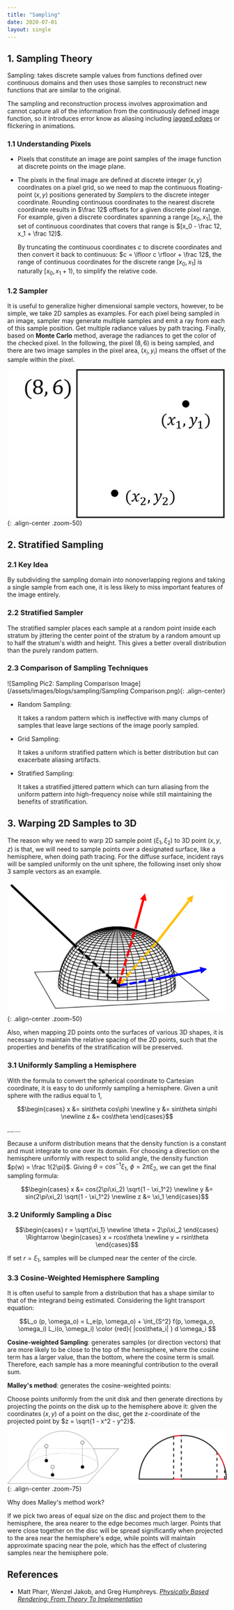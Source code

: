 ```yaml
---
title: "Sampling"
date: 2020-07-01
layout: single
---
```


## 1. Sampling Theory

Sampling: takes discrete sample values from functions defined over continuous domains and then uses those samples to reconstruct new functions that are similar to the original.

The sampling and reconstruction process involves approximation and cannot capture all of the information from the continuously defined image function, so it introduces error know as aliasing including [jagged edges](https://en.wikipedia.org/wiki/Jaggies) or flickering in animations.

### 1.1 Understanding Pixels

- Pixels that constitute an image are point samples of the image function at discrete points on the image plane.

- The pixels in the final image are defined at discrete integer $(x, y)$ coordinates on a pixel grid, so we need to map the continuous floating-point $(x, y)$ positions generated by $Sampler$s to the discrete integer coordinate. Rounding continuous coordinates to the nearest discrete coordinate results in $\frac 12$ offsets for a given discrete pixel range. For example, given a discrete coordinates spanning a range $[x_0, x_1]$, the set of continuous coordinates that covers that range is $[x_0 - \frac 12, x_1 + \frac 12)$.

  By truncating the continuous coordinates $c$ to discrete coordinates and then convert it back to continuous: $c = \lfloor c \rfloor + \frac 12$, the range of continuous coordinates for the discrete range $[x_0, x_1]$ is naturally $[x_0, x_1 + 1)$, to simplify the relative code.

### 1.2 Sampler

It is useful to generalize higher dimensional sample vectors, however, to be simple, we take 2D samples as examples. For each pixel being sampled in an image, sampler may generate multiple samples and emit a ray from each of this sample position. Get multiple radiance values by path tracing. Finally, based on **Monte Carlo** method, average the radiances to get the color of the checked pixel. In the following, the pixel $(8, 6)$ is being sampled, and there are two image samples in the pixel area, $(x_i, y_i)$ means the offset of the sample within the pixel.

![Sampling Pic1: sampling a pixel](/assets/images/blogs/sampling/Picture1.png){: .align-center .zoom-50}   


## 2. Stratified Sampling

### 2.1 Key Idea

By subdividing the sampling domain into nonoverlapping regions and taking a single sample from each one, it is less likely to miss important features of the image entirely.

### 2.2 Stratified Sampler

The stratified sampler places each sample at a random point inside each stratum by jittering the center point of the stratum by a random amount up to half the stratum's width and height. This gives a better overall distribution than the purely random pattern.

### 2.3 Comparison of Sampling Techniques


![Sampling Pic2: Sampling Comparison Image](/assets/images/blogs/sampling/Sampling Comparison.png){: .align-center}


- Random Sampling:

  It takes a random pattern which is ineffective with many clumps of samples that leave large sections of the image poorly sampled.

- Grid Sampling:

  It takes a uniform stratified pattern which is better distribution but can exacerbate aliasing artifacts.

- Stratified Sampling:

  It takes a stratified jittered pattern which can turn aliasing from the uniform pattern into high-frequency noise while still maintaining the benefits of stratification.



## 3. Warping 2D Samples to 3D

The reason why we need to warp 2D sample point $(\xi_1, \xi_2)$ to 3D point $(x, y, z)$ is that, we will need to sample points over a designated surface, like a hemisphere, when doing path tracing. For the diffuse surface, incident rays will be sampled uniformly on the unit sphere, the following inset only show 3 sample vectors as an example.

![Sampling Pic3: Diffuse surface](/assets/images/blogs/sampling/Picture2.png){: .align-center .zoom-50}  

Also, when mapping 2D points onto the surfaces of various 3D shapes, it is necessary to maintain the relative spacing of the 2D points, such that the properties and benefits of the stratification will be preserved.

### 3.1 Uniformly Sampling a Hemisphere

With the formula to convert the spherical coordinate to Cartesian coordinate, it is easy to do uniformly sampling a hemisphere.  Given a unit sphere with the radius equal to 1,

$$\begin{cases}
x &= sin\theta cos\phi \newline
y &= sin\theta sin\phi \newline
z &= cos\theta
\end{cases}$$

<img src="C:\Users\giaos\Desktop\rendering blogs\sampling\Kugelkoord-lokale-Basis-s.svg.png" alt="image from wiki" style="zoom:25%;" />

Because a uniform distribution means that the density function is a constant and must integrate to one over its domain. For choosing a direction on the hemisphere uniformly with respect to solid angle, the density function $p(w) = \frac 1{2\pi}$.  Giving $\theta = cos^{-1} \xi_1$, $\phi = 2\pi\xi_2$, we can get the final sampling formula:

$$\begin{cases}
x &= cos(2\pi\xi_2) \sqrt{1 - \xi_1^2} \newline
y &= sin(2\pi\xi_2) \sqrt{1 - \xi_1^2} \newline
z &= \xi_1
\end{cases}$$

### 3.2 Uniformly Sampling a Disc

$$\begin{cases}
r = \sqrt{\xi_1} \newline
\theta = 2\pi\xi_2
\end{cases} \Rightarrow
\begin{cases}
x = rcos\theta \newline
y = rsin\theta
\end{cases}$$

If set $r = \xi_1$, samples will be clumped near the center of the circle.

### 3.3 Cosine-Weighted Hemisphere Sampling

It is often useful to sample from a distribution that has a shape similar to that of the integrand being estimated. Considering the light transport equation:

$$L_o (p, \omega_o) = L_e(p, \omega_o) + \int_{S^2} f(p, \omega_o, \omega_i) L_i(o, \omega_i) \color {red}{ |cos\theta_i| }  d \omega_i $$

**Cosine-weighted Sampling**: generates samples (or direction vectors) that are more likely to be close to the top of the hemisphere, where the cosine term has a larger value, than the bottom, where the cosine term is small. Therefore, each sample has a more meaningful contribution to the overall sum.

**Malley's method**: generates the cosine-weighted points:

Choose points uniformly from the unit disk and then generate directions by projecting the points on the disk up to the hemisphere above it: given the coordinates $(x, y)$ of a point on the disc, get the z-coordinate of the projected point by $z = \sqrt{1 - x^2 - y^2}$.

![Sampling Pic4: Malley's method](/assets/images/blogs/sampling/Picture3.png){: .align-center .zoom-75}  

Why  does Malley's method work?

If we pick two areas of equal size on the disc and project them to the hemisphere, the area nearer to the edge becomes much larger. Points that were close together on the disc will be spread significantly when projected to the area near the hemisphere's edge, while points will maintain approximate spacing near the pole, which has the effect of clustering samples near the hemisphere pole.



## References

- Matt Pharr, Wenzel Jakob, and Greg Humphreys. *[Physically Based Rendering: From Theory To Implementation](http://www.pbr-book.org/)*
